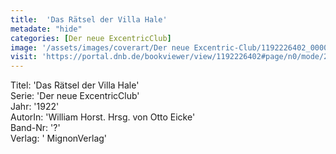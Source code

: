 ```yaml
---
title:  'Das Rätsel der Villa Hale'
metadate: "hide"
categories: [Der neue ExcentricClub]
image: '/assets/images/coverart/Der neue Excentric-Club/1192226402_00000010.jpg'
visit: 'https://portal.dnb.de/bookviewer/view/1192226402#page/n0/mode/2up'
---
```

Titel: 'Das Rätsel der Villa Hale' <br>
Serie: 'Der neue ExcentricClub' <br>
Jahr: '1922' <br>
AutorIn: 'William Horst. Hrsg. von Otto Eicke' <br>
Band-Nr: '?' <br>
Verlag: ' MignonVerlag'